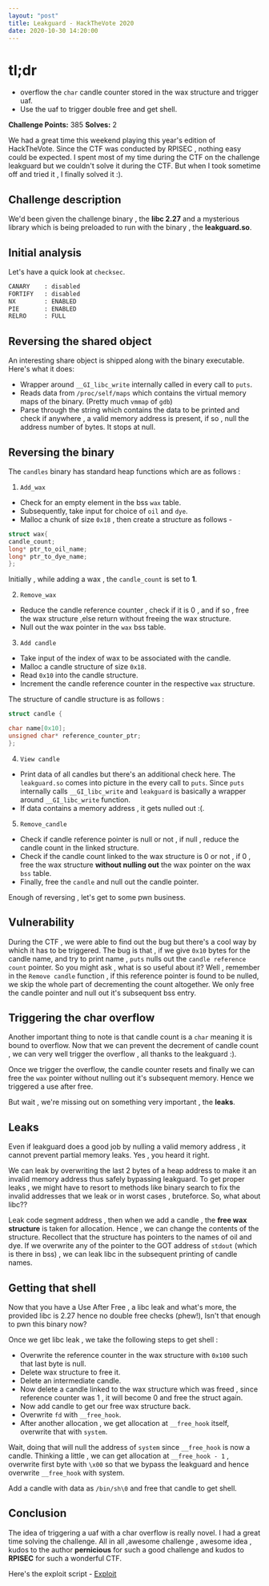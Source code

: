 ```yaml
---
layout: "post"
title: Leakguard - HackTheVote 2020
date: 2020-10-30 14:20:00
---
```


# tl;dr

+ overflow the `char` candle counter stored in the wax structure and trigger uaf.
+ Use the uaf to trigger double free and get shell.

**Challenge Points:** 385
**Solves:** 2

We had a great time this weekend playing this year's edition of HackTheVote. Since the CTF was conducted by RPISEC , nothing easy could be expected. I spent most of my time during the CTF on the challenge leakguard but we couldn't solve it during the CTF. But when I took sometime off and tried it , I finally solved it :). 

## Challenge description

We'd been given the challenge binary , the **libc 2.27** and a mysterious library which is being preloaded to run with the binary , the **leakguard.so**.

## Initial analysis

Let's have a quick look at `checksec`.

```sh
CANARY    : disabled
FORTIFY   : disabled
NX        : ENABLED
PIE       : ENABLED
RELRO     : FULL
```

## Reversing the shared object

An interesting share object is shipped along with the binary executable. Here's what it does:

+ Wrapper around `__GI_libc_write` internally called in every call to `puts`.
+ Reads data from `/proc/self/maps` which contains the virtual memory maps of the binary. (Pretty much `vmmap` of `gdb`)
+ Parse through the string which contains the data to be printed and check if anywhere , a valid memory address is present, if so , null the address number of bytes. It stops at null.

## Reversing the binary

The `candles` binary has standard heap functions which are as follows : 

1. `Add_wax`

+ Check for an empty element in the bss `wax` table.
+ Subsequently,  take input for choice of `oil` and `dye`.
+ Malloc a chunk of size `0x18` , then create a structure as follows -

```c
struct wax{
candle_count;
long* ptr_to_oil_name;
long* ptr_to_dye_name;
};
```

Initially , while adding a wax , the `candle_count` is set to **1**.

2. `Remove_wax`

+ Reduce the candle reference counter , check if it is 0 , and if so , free the wax structure ,else return without freeing the wax structure.
+ Null out the wax pointer in the `wax` bss table.

3. `Add candle`

+ Take input of the index of wax to be associated with the candle. 
+ Malloc a candle structure of size `0x18`.
+ Read `0x10` into the candle structure.
+ Increment the candle reference counter in the respective `wax` structure.

The structure of candle structure is as follows :

```c
struct candle {

char name[0x10];
unsigned char* reference_counter_ptr;
};
```

4. `View candle`

+ Print data of all candles but there's an additional check here. The `leakguard.so` comes into picture in the every call to `puts`. Since `puts` internally calls `__GI_libc_write` and `leakguard` is basically a wrapper around `__GI_libc_write` function.
+ If data contains a memory address , it gets nulled out :(.

5. `Remove_candle`

+ Check if candle reference pointer is null or not , if null , reduce the candle count in the linked structure.
+ Check if the candle count linked to the wax structure is 0 or not , if 0 , free the wax structure **without nulling out** the wax pointer on the wax `bss` table.
+ Finally, free the `candle` and null out the candle pointer.

Enough of reversing , let's get to some pwn business.

## Vulnerability

During the CTF , we were able to find out the bug but there's a cool way by which it has to be triggered. The bug is that , if we give `0x10` bytes for the candle name,  and try to print name , `puts` nulls out the `candle reference count` pointer. So you might ask , what is so useful about it? Well , remember in the `Remove candle` function , if this reference pointer is found to be nulled, we skip the whole part of decrementing the count altogether. We only free the candle pointer and null out it's subsequent bss entry.

## Triggering the char overflow

Another important thing to note is that candle count is a `char` meaning it is bound to overflow. Now that we can prevent the decrement of candle count , we can very well trigger the overflow , all thanks to the leakguard :).

Once we trigger the overflow,  the candle counter resets and finally we can free the `wax` pointer without nulling out it's subsequent memory. Hence we triggered a use after free.

But wait , we're missing out on something very important , the **leaks**.

## Leaks

Even if leakguard does a good job by nulling a valid memory address , it cannot prevent partial memory leaks. Yes , you heard it right.

We can leak by overwriting the last 2 bytes of a heap address to make it an invalid memory address thus safely bypassing leakguard.
To get proper leaks , we might have to resort to methods like binary search to fix the invalid addresses that we leak or in worst cases , bruteforce. So, what about libc??

Leak code segment address , then when we add a candle , the **free wax structure** is taken for allocation. Hence , we can change the contents of the structure. Recollect that the structure has pointers to the names of oil and dye. If we overwrite any of the pointer to the GOT address of `stdout` (which is there in bss) , we can leak libc in the subsequent printing of candle names.

## Getting that shell

Now that you have a Use After Free , a libc leak and what's more, the provided libc is 2.27 hence no double free checks (phew!),
Isn't that enough to pwn this binary now?

Once we get libc leak , we take the following steps to get shell :

+ Overwrite the reference counter in the wax structure with `0x100` such that last byte is null.
+ Delete wax structure to free it.
+ Delete an intermediate candle.
+ Now delete a candle linked to the wax structure which was freed , since reference counter was 1 , it will become 0 and free the struct again.
+ Now add candle to get our free wax structure back.
+ Overwrite `fd` with `__free_hook`.
+ After another allocation , we get allocation at `__free_hook` itself,  overwrite that with `system`.

Wait,  doing that will null the address of `system` since `__free_hook` is now a candle. Thinking a little , we can get allocation at `__free_hook - 1` , overwrite first byte with `\x00` so that we bypass the leakguard and hence overwrite `__free_hook` with system.

Add a candle with data as `/bin/sh\0` and free that candle to get shell.

## Conclusion

The idea of triggering a uaf with a char overflow is really novel. I had a great time solving the challenge. All in all ,awesome challenge , awesome idea , kudos to the author **pernicious** for such a good challenge and kudos to **RPISEC** for such a wonderful CTF.

Here's the exploit script - [Exploit](https://gist.github.com/PwnVerse/b455bc609f5f95e7808b4c0789f8ff13)
